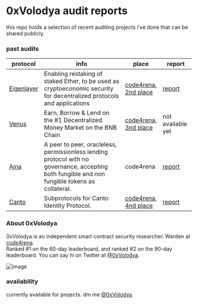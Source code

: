 # 0xVolodya audit reports

this repo holds a selection of recent auditing projects i've done that can be shared publicly.

### past audits

| protocol                                   | info | place                                                                                                  | report                          |
|--------------------------------------------| ---- |--------------------------------------------------------------------------------------------------------|---------------------------------|
| [Eigenlayer](https://www.eigenlayer.xyz/)  | Enabling restaking of staked Ether, to be used as cryptoeconomic security for decentralized protocols and applications | [code4rena,<br /> 2nd place](https://code4rena.com/contests/2023-04-eigenlayer-contest#top)            | [report](reports/eigenlayer.md) |
| [Venus](https://app.venus.io/)             | Earn, Borrow & Lend on the #1 Decentralized Money Market on the BNB Chain | [code4rena,<br /> 3nd place](https://code4rena.com/contests/2023-05-venus-protocol-isolated-pools#top) | not available yet               |
| [Ajna](https://www.ajna.finance/)          | A peer to peer, oracleless, permissionless lending protocol with no governance, accepting both fungible and non fungible tokens as collateral. | code4rena | [report](reports/ajna.md)       |
| [Canto](https://twitter.com/CantoIdentity) | Subprotocols for Canto Identity Protocol. | [code4rena,<br /> 4nd place](https://code4rena.com/contests/2023-03-canto-identity-subprotocols-contest#top) | [report](reports/canto.md)      |

### About **0xVolodya**

0xVolodya is an independent smart contract security researcher. Warden at [code4rena](https://code4rena.com/).\
Ranked #1 on the 60-day leaderboard, and ranked #2 on the 90-day leaderboard. You can say hi on Twitter at [@0xVolodya](https://twitter.com/0xVolodya).

![image](https://pbs.twimg.com/profile_banners/3988136668/1688113444/1500x500)

### availability

currently available for projects. dm me [@0xVolodya](https://twitter.com/0xVolodya).

